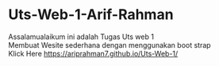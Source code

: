 # Uts-Web-1-Arif-Rahman

Assalamualaikum ini adalah Tugas Uts web 1
<br>
Membuat Wesite sederhana dengan menggunakan boot strap
<br> 
Klick Here https://ariprahman7.github.io/Uts-Web-1/
